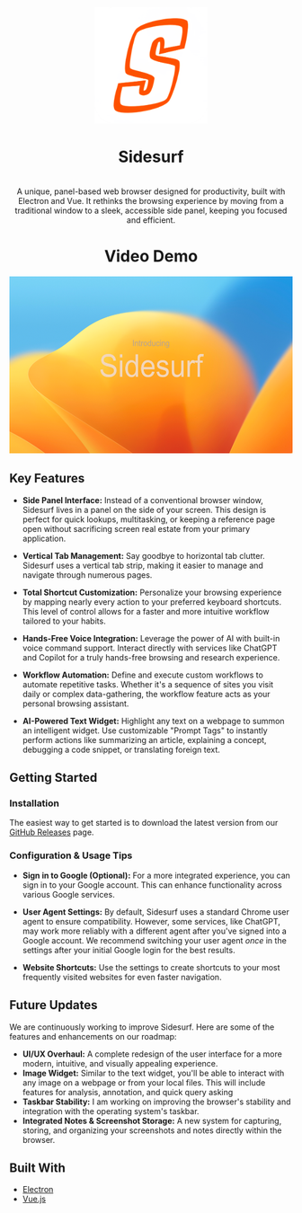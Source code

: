 <div align="center">
  <img src="Icons/logo.png" alt="Sidesurf Logo" width="200"/>
</div>
<div align="center">
 <h1>Sidesurf</h1>
<br>
  A unique, panel-based web browser designed for productivity, built with Electron and Vue. It rethinks the browsing experience by moving from a traditional window to a sleek, accessible side panel, keeping you focused and efficient.
<div align="center"> <h1> Video Demo </h1> </div>

<a href="https://youtu.be/VLCs1Ls3G5I?si=y5CkGHSTGPBn3UN6" target="_blank">
 <img src="Icons\thumbnail.PNG" alt="Sidesurf Demo Video" width="560" height="315" />
</a>
</div>

## Key Features

- **Side Panel Interface:** Instead of a conventional browser window, Sidesurf lives in a panel on the side of your screen. This design is perfect for quick lookups, multitasking, or keeping a reference page open without sacrificing screen real estate from your primary application.

- **Vertical Tab Management:** Say goodbye to horizontal tab clutter. Sidesurf uses a vertical tab strip, making it easier to manage and navigate through numerous pages.

- **Total Shortcut Customization:** Personalize your browsing experience by mapping nearly every action to your preferred keyboard shortcuts. This level of control allows for a faster and more intuitive workflow tailored to your habits.

- **Hands-Free Voice Integration:** Leverage the power of AI with built-in voice command support. Interact directly with services like ChatGPT and Copilot for a truly hands-free browsing and research experience.

- **Workflow Automation:** Define and execute custom workflows to automate repetitive tasks. Whether it's a sequence of sites you visit daily or complex data-gathering, the workflow feature acts as your personal browsing assistant.

- **AI-Powered Text Widget:** Highlight any text on a webpage to summon an intelligent widget. Use customizable "Prompt Tags" to instantly perform actions like summarizing an article, explaining a concept, debugging a code snippet, or translating foreign text.

## Getting Started

### Installation
The easiest way to get started is to download the latest version from our [GitHub Releases](https://github.com/Punit-Dethe/SideSurf/releases) page.

### Configuration & Usage Tips

*   **Sign in to Google (Optional):** For a more integrated experience, you can sign in to your Google account. This can enhance functionality across various Google services.

*   **User Agent Settings:** By default, Sidesurf uses a standard Chrome user agent to ensure compatibility. However, some services, like ChatGPT, may work more reliably with a different agent after you've signed into a Google account. We recommend switching your user agent *once* in the settings after your initial Google login for the best results.

*   **Website Shortcuts:** Use the settings to create shortcuts to your most frequently visited websites for even faster navigation.

## Future Updates

We are continuously working to improve Sidesurf. Here are some of the features and enhancements on our roadmap:

*   **UI/UX Overhaul:** A complete redesign of the user interface for a more modern, intuitive, and visually appealing experience.
*   **Image Widget:** Similar to the text widget, you'll be able to interact with any image on a webpage or from your local files. This will include features for analysis, annotation, and quick query asking
*   **Taskbar Stability:** I am working on improving the browser's stability and integration with the operating system's taskbar.
*   **Integrated Notes & Screenshot Storage:** A new system for capturing, storing, and organizing your screenshots and notes directly within the browser.

## Built With

* [Electron](https://www.electronjs.org/)
* [Vue.js](https://vuejs.org/) 